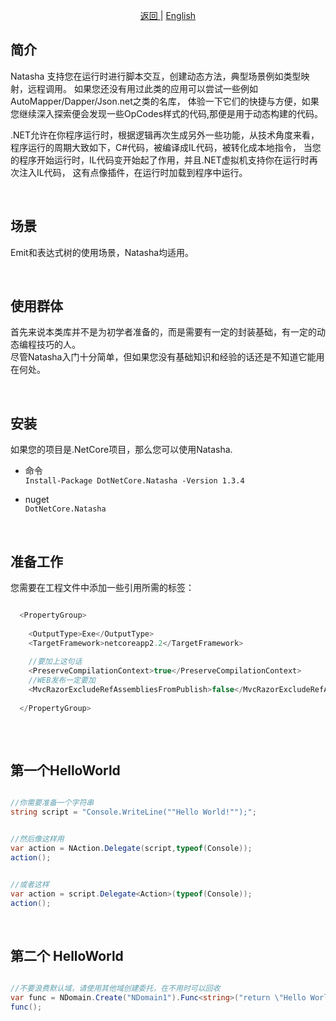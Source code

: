 <p align="center">
 <a href="https://natasha.dotnetcore.xyz/"> 返回 </a> |  <a href="https://natasha.dotnetcore.xyz/en/getting-started.html">English</a>
</p>  


## 简介

Natasha 支持您在运行时进行脚本交互，创建动态方法，典型场景例如类型映射，远程调用。
如果您还没有用过此类的应用可以尝试一些例如AutoMapper/Dapper/Json.net之类的名库，
体验一下它们的快捷与方便，如果您继续深入探索便会发现一些OpCodes样式的代码,那便是用于动态构建的代码。

.NET允许在你程序运行时，根据逻辑再次生成另外一些功能，从技术角度来看，
程序运行的周期大致如下，C#代码，被编译成IL代码，被转化成本地指令，
当您的程序开始运行时，IL代码变开始起了作用，并且.NET虚拟机支持你在运行时再次注入IL代码，
这有点像插件，在运行时加载到程序中运行。  

<br/>  

## 场景

Emit和表达式树的使用场景，Natasha均适用。  


<br/>  

## 使用群体

首先来说本类库并不是为初学者准备的，而是需要有一定的封装基础，有一定的动态编程技巧的人。  
尽管Natasha入门十分简单，但如果您没有基础知识和经验的话还是不知道它能用在何处。  


<br/>  


## 安装

如果您的项目是.NetCore项目，那么您可以使用Natasha.    

 - 命令  
 `Install-Package DotNetCore.Natasha -Version 1.3.4`  
 
 - nuget  
  `DotNetCore.Natasha`  


<br/>  


## 准备工作

您需要在工程文件中添加一些引用所需的标签：

```C#

  <PropertyGroup>
  
    <OutputType>Exe</OutputType>
    <TargetFramework>netcoreapp2.2</TargetFramework>
    
    //要加上这句话
    <PreserveCompilationContext>true</PreserveCompilationContext> 
    //WEB发布一定要加
    <MvcRazorExcludeRefAssembliesFromPublish>false</MvcRazorExcludeRefAssembliesFromPublish> 
    
  </PropertyGroup>
 
```  


<br/>  

##  第一个HelloWorld

```C#

//你需要准备一个字符串
string script = "Console.WriteLine(""Hello World!"");";


//然后像这样用
var action = NAction.Delegate(script,typeof(Console));
action();


//或者这样
var action = script.Delegate<Action>(typeof(Console));
action();

```

<br/>  

## 第二个 HelloWorld

```C#

//不要浪费默认域，请使用其他域创建委托，在不用时可以回收
var func = NDomain.Create("NDomain1").Func<string>("return \"Hello World!\";");
func();

```
